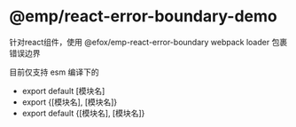 # @emp/react-error-boundary-demo
针对react组件，使用 @efox/emp-react-error-boundary webpack loader 包裹错误边界

目前仅支持 esm 编译下的
+ export default [模块名]
+ export {[模块名], [模块名]}
+ export default {[模块名], [模块名]}

